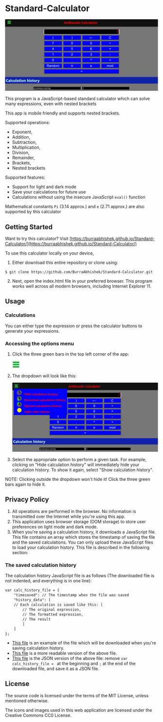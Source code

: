 # Standard-Calculator

<img src="https://github.com/BurraAbhishek/Standard-Calculator/blob/main/screenshots/darkmode_ui.png" alt="Homepage" title="This calculator comes with light and dark theme, this screenshot shows the dark theme" />

This program is a JavaScript-based standard calculator which can solve many expressions, even with nested brackets

This app is mobile friendly and supports nested brackets.

Supported operations: 
- Exponent, 
- Addition, 
- Subtraction, 
- Multiplication,
- Division, 
- Remainder, 
- Brackets, 
- Nested brackets

Supported features:
- Support for light and dark mode
- Save your calculations for future use
- Calculations without using the insecure JavaScript `eval()` function

Mathematical constants `Pi` (3.14 approx.) and `e` (2.71 approx.) are also supported by this calculator

## Getting Started

Want to try this calculator? Visit [https://burraabhishek.github.io/Standard-Calculator/](https://burraabhishek.github.io/Standard-Calculator/)

To use this calculator locally on your device, 
1. Either download this entire repository or clone using:
```
$ git clone https://github.com/BurraAbhishek/Standard-Calculator.git
```
2. Next, open the index.html file in your preferred browser. This program works well across all modern browsers, including Internet Explorer 11.

## Usage

### Calculations
You can either type the expression or press the calculator buttons to generate your expressions.

### Accessing the options menu
1. Click the three green bars in the top left corner of the app:

    <img src="https://github.com/BurraAbhishek/Standard-Calculator/blob/main/images/menu_bar.png" height=24px width=24px alt="Three green bars">

2. The dropdown will look like this: 

    <img src="https://github.com/BurraAbhishek/Standard-Calculator/blob/main/screenshots/darkmode_all.png" alt="Site-dropdown">
    
3. Select the appropriate option to perform a given task. For example, clicking on "Hide calculation history" will immediately hide your calculation history. 
    To show it again, select "Show calculation history".

NOTE: Clicking outside the dropdown won't hide it! Click the three green bars again to hide it.

## Privacy Policy

1. All operations are performed in the browser. No information is transmitted over the Internet while you're using this app.
2. This application uses browser storage (DOM storage) to store user preferences on light mode and dark mode.
3. When you're saving a calculation history, it downloads a JavaScript file. This file contains an array which stores the timestamp of saving the file and the saved calculations. You can only upload these JavaScript files to load your calculation history. This file is described in the following section:

### The saved calculation history
The calculation history JavaScript file is as follows (The downloaded file is not indented, and everything is in one line):
```
var calc_history_file = {
    "timesaved": // The timestamp when the file was saved
    "history_data": [
    // Each calculation is saved like this: [
        // The original expression,
        // The formatted expression,
        // The result
        ]
    ]
};
```
- [This file](https://github.com/BurraAbhishek/Standard-Calculator/blob/main/sample_saved_calculations/calculation_history_1620392276251.js) is an example of the file which will be downloaded when you're saving calculation history.
- [This file](https://github.com/BurraAbhishek/Standard-Calculator/blob/main/sample_saved_calculations/calculation_history_1620392276251.pretty.js) is a more readable version of the above file.
- [This file](https://github.com/BurraAbhishek/Standard-Calculator/blob/main/sample_saved_calculations/calculation_history_1620392276251.json) is the JSON version of the above file: remove `var calc_history_file = ` at the beginning and `;` at the end of the downloaded file, and save it as a JSON file.

## License
The source code is licensed under the terms of the MIT License, unless mentioned otherwise.

The icons and images used in this web application are licensed under the Creative Commons CC0 License.
